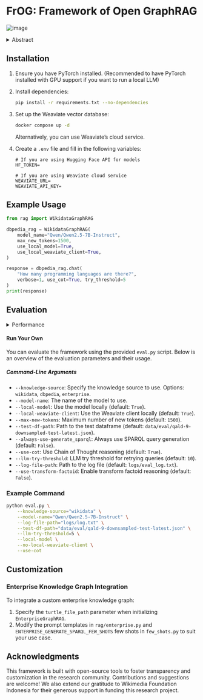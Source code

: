 # FrOG: Framework of Open GraphRAG

![image](https://github.com/user-attachments/assets/d33c13da-0523-482d-b41d-5d5fcafe6f3d)

<details>
<summary>Abstract</summary>

The rise of large language models (LLMs) has advanced information retrieval, but issues like limited knowledge updating, lack of openness, and hallucinations persist. Retrieval-Augmented Generation (RAG) addresses these, though it lacks interpretability due to reliance on vector-based representations. Our research presents a RAG framework using a knowledge graph (KG) as the primary knowledge base, with only open-source components to allow for user customization. The main pipeline consists of entity linking, retrieval using verbalized sentences or SPARQL query generation, and answer generation, integrated with ontology (properties and classes) retrieval via a vector database. The pipeline is tested on Wikidata, DBpedia, and a local domain-specific KG, achieving accuracies of 0.458, 0.517, and 0.805, respectively. An ablation study further reveals that ontology retrieval is the most critical component in providing context to the LLM for generating accurate SPARQL queries.

</details>

## Installation

1. Ensure you have PyTorch installed. (Recommended to have PyTorch installed with GPU support if you want to run a local LLM)
2. Install dependencies:

   ```bash
   pip install -r requirements.txt --no-dependencies
   ```

3. Set up the Weaviate vector database:

   ```bash
   docker compose up -d
   ```

   Alternatively, you can use Weaviate’s cloud service.

4. Create a `.env` file and fill in the following variables:

   ```
   # If you are using Hugging Face API for models
   HF_TOKEN=

   # If you are using Weaviate cloud service
   WEAVIATE_URL=
   WEAVIATE_API_KEY=
   ```

## Example Usage

```python
from rag import WikidataGraphRAG

dbpedia_rag = WikidataGraphRAG(
    model_name="Qwen/Qwen2.5-7B-Instruct",
    max_new_tokens=1500,
    use_local_model=True,
    use_local_weaviate_client=True,
)

response = dbpedia_rag.chat(
    "How many programming languages are there?",
    verbose=1, use_cot=True, try_threshold=5
)
print(response)
```

## Evaluation

<details>
<summary>Performance</summary>

#### Wikidata

| Configuration    | Jaccard Similarity |
| ---------------- | ------------------ |
| Mistral NeMo 12B | 0.423              |
| LLaMA 3.1 8B     | 0.427              |
| Qwen2.5 Coder 7B | 0.428              |
| **Qwen2.5 7B**   | **0.458**          |

_Table: Experiment Results on the Downsampled Wikidata QALD-9-Plus Dataset_

#### DBpedia

| Configuration    | Jaccard Similarity |
| ---------------- | ------------------ |
| Mistral NeMo 12B | 0.450              |
| LLaMA 3.1 8B     | 0.444              |
| Qwen2.5 Coder 7B | 0.442              |
| **Qwen2.5 7B**   | **0.517**          |

_Table: Experiment Results on the Downsampled DBpedia QALD-9-Plus Dataset_

#### Local KGs

| Configuration                          | Jaccard Similarity |
| -------------------------------------- | ------------------ |
| Mistral NeMo 12B                       | 0.805              |
| LLaMA 3.1 8B                           | 0.778              |
| Qwen2.5 Coder 7B                       | 0.778              |
| Qwen2.5 7B                             | 0.805              |
| **Mistral NeMo 12B w/o Verbalization** | **0.949**          |
| **Qwen2.5 7B w/o Verbalization**       | **0.949**          |

_Table: Experiment Results on the Local Curriculum KG Dataset_

</details>

#### Run Your Own

You can evaluate the framework using the provided `eval.py` script. Below is an overview of the evaluation parameters and their usage.

##### Command-Line Arguments

- `--knowledge-source`: Specify the knowledge source to use. Options: `wikidata`, `dbpedia`, `enterprise`.
- `--model-name`: The name of the model to use.
- `--local-model`: Use the model locally (default: `True`).
- `--local-weaviate-client`: Use the Weaviate client locally (default: `True`).
- `--max-new-tokens`: Maximum number of new tokens (default: `1500`).
- `--test-df-path`: Path to the test dataframe (default: `data/eval/qald-9-downsampled-test-latest.json`).
- `--always-use-generate_sparql`: Always use SPARQL query generation (default: `False`).
- `--use-cot`: Use Chain of Thought reasoning (default: `True`).
- `--llm-try-threshold`: LLM try threshold for retrying queries (default: `10`).
- `--log-file-path`: Path to the log file (default: `logs/eval_log.txt`).
- `--use-transform-factoid`: Enable transform factoid reasoning (default: `False`).

### Example Command

```bash
python eval.py \
    --knowledge-source="wikidata" \
    --model-name="Qwen/Qwen2.5-7B-Instruct" \
    --log-file-path="logs/log.txt" \
    --test-df-path="data/eval/qald-9-downsampled-test-latest.json" \
    --llm-try-threshold=5 \
    --local-model \
    --no-local-weaviate-client \
    --use-cot
```

## Customization

### Enterprise Knowledge Graph Integration

To integrate a custom enterprise knowledge graph:

1. Specify the `turtle_file_path` parameter when initializing `EnterpriseGraphRAG`.
2. Modify the prompt templates in `rag/enterprise.py` and `ENTERPRISE_GENERATE_SPARQL_FEW_SHOTS` few shots in `few_shots.py` to suit your use case.

## Acknowledgments

This framework is built with open-source tools to foster transparency and customization in the research community. Contributions and suggestions are welcome! We also extend our gratitude to Wikimedia Foundation Indonesia for their generous support in funding this research project.
